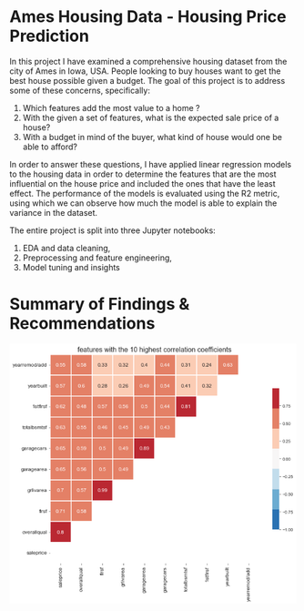 # Ames Housing Data - Housing Price Prediction 

In this project I have examined a comprehensive housing dataset from the city of Ames in Iowa, USA. People looking to buy houses want to get the best house possible given a budget. The goal of this project is to address some of these concerns, specifically:

1. Which features add the most value to a home ?
2. With the given a set of features, what is the expected sale price of a house?
3. With a budget in mind of the buyer, what kind of house would one be able to afford?

In order to answer these questions, I have applied linear regression models to the housing data in order to determine the features that are the most influential on the house price and included the ones that have the least effect. The performance of the models is evaluated using the R2 metric, using which we can observe how much the model is able to explain the variance in the dataset.

The entire project is split into three Jupyter notebooks: 
1. EDA and data cleaning, 
2. Preprocessing and feature engineering,
3. Model tuning and insights


# Summary of Findings & Recommendations

![This is an image](https://github.com/aditi2490/Ames-house-price-prediction/blob/main/corr.png)